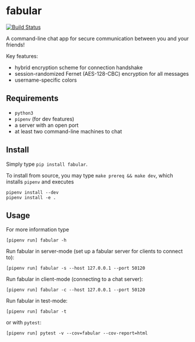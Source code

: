 

# fabular

[![Build Status](https://travis-ci.com/phdenzel/fabular.svg?token=StKyxTumiWU6dwAxmZqF&branch=master)](https://travis-ci.com/phdenzel/fabular)

A command-line chat app for secure communication between you and your friends!

Key features:

-   hybrid encryption scheme for connection handshake
-   session-randomized Fernet (AES-128-CBC) encryption for all messages
-   username-specific colors


## Requirements

-   `python3`
-   `pipenv` (for dev features)
-   a server with an open port
-   at least two command-line machines to chat


## Install

Simply type `pip install fabular`.

To install from source, you may type `make prereq && make dev`, which
installs `pipenv` and executes

    pipenv install --dev
    pipenv install -e .


## Usage

For more information type

    [pipenv run] fabular -h

Run fabular in server-mode (set up a fabular server for clients to connect to):

    [pipenv run] fabular -s --host 127.0.0.1 --port 50120

Run fabular in client-mode (connecting to a chat server):

    [pipenv run] fabular -c --host 127.0.0.1 --port 50120

Run fabular in test-mode:

    [pipenv run] fabular -t

or with `pytest`:

    [pipenv run] pytest -v --cov=fabular --cov-report=html

